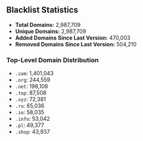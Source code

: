 ## Blacklist Statistics

- **Total Domains:** 2,987,709
- **Unique Domains:** 2,987,709
- **Added Domains Since Last Version:** 470,003
- **Removed Domains Since Last Version:** 504,210

### Top-Level Domain Distribution

-  `.com`: 1,401,043
-  `.org`: 244,559
-  `.net`: 198,108
-  `.top`: 87,508
-  `.xyz`: 72,381
-  `.ru`: 65,036
-  `.io`: 58,035
-  `.info`: 53,042
-  `.pl`: 49,377
-  `.shop`: 43,937
